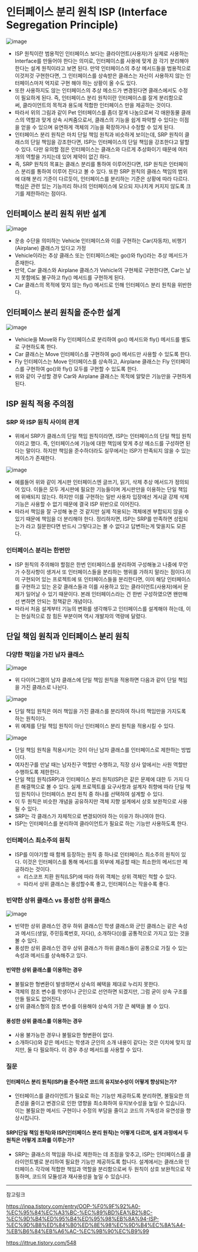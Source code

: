 # 인터페이스 분리 원칙 ISP (Interface Segregation Principle)
![image](https://github.com/user-attachments/assets/dd513824-74b6-46c1-89ba-667f9159d197)
- ISP 원칙이란 범용적인 인터페이스 보다는 클라이언트(사용자)가 실제로 사용하는 Interface를 만들어야 한다는 의미로, 인터페이스를 사용에 맞게 끔 각기 분리해야한다는 설계 원칙이라고 보면 된다.
만약 인터페이스의 추상 메서드들을 범용적으로 이것저것 구현한다면, 그 인터페이스를 상속받은 클래스는 자신이 사용하지 않는 인터페이스마저 억지로 구현 해야 하는 상황이 올 수도 있다.
- 또한 사용하지도 않는 인터페이스의 추상 메소드가 변경된다면 클래스에서도 수정이 필요하게 된다. 즉, 인터페이스 분리 원칙이란 인터페이스를 잘게 분리함으로써, 클라이언트의 목적과 용도에 적합한 인터페이스 만을 제공하는 것이다. 
- 따라서 위의 그림과 같이 Pet 인터페이스를 좀더 잘게 나눔으로써 각 애완동물 클래스의 역할과 맞게 상속 시켜줌으로서, 클래스의 기능을 쉽게 파악할 수 있다는 이점을 얻을 수 있으며 유연하게 객체의 기능을 확장하거나 수정할 수 있게 된다.
- 인터페이스 분리 원칙은 마치 단일 책임 원칙과 비슷하게 보이는데, SRP 원칙이 클래스의 단일 책임을 강조한다면, ISP는 인터페이스의 단일 책임을 강조한다고 말할 수 있다.  다만 유의할 점은 인터페이스는 클래스와 다르게 추상화이기 때문에 여러개의 역할을 가지는데 있어 제약이 없긴 하다.
-  즉, SRP 원칙의 목표는 클래스 분리를 통하여 이루어진다면, ISP 원칙은 인터페이스 분리를 통하여 이루어 진다고 볼 수 있다. 또한 SRP 원칙의 클래스 책임의 범위에 대해 분리 기준이 다르듯이, 인터페이스를 분리하는 기준은 상황에 따라 다르다. 핵심은 관련 있는 기능끼리 하나의 인터페이스에 모으되 지나치게 커지지 않도록 크기를 제한하라는 점이다.

## 인터페이스 분리 원칙 위반 설계
![image](https://github.com/user-attachments/assets/dce10a80-239f-49ac-9b25-652626cfde9f)
- 운송 수단을 의미하는 Vehicle 인터페이스와 이를 구현하는 Car(자동차), 비행기(Airplane) 클래스가 있다고 가정
- Vehicle이라는 추상 클래스 또는 인터페이스에는 go()와 fly()라는 추상 메서드가 존재한다.
- 만약, Car 클래스와 Airplane 클래스가 Vehicle의 구현체로 구현한다면, Car는 날지 못함에도 불구하고 fly() 메서드를 구현하게 된다.
- Car 클래스의 목적에 맞지 않는 fly() 메서드로 인해 인터페이스 분리 원칙을 위반한다.

## 인터페이스 분리 원칙을 준수한 설계
![image](https://github.com/user-attachments/assets/5edec1c8-67b5-4b48-98d5-887616e1b7eb)
- Vehicle을 Move와 Fly 인터페이스로 분리하여 go() 메서드와 fly() 메서드를 별도로 구현하도록 한다.
- Car 클래스는 Move 인터페이스를 구현하여 go() 메서드만 사용할 수 있도록 한다.
- Fly 인터페이스는 Move 인터페이스를 상속하고, Airplane 클래스는 Fly 인터페이스를 구현하여 go()와 fly() 모두를 구현할 수 있도록 한다.
- 위와 같이 구성할 경우 Car와 Airplane 클래스는 목적에 알맞은 기능만을 구현하게 된다.

## ISP 원칙 적용 주의점
### SRP 와 ISP 원칙 사이의 관계
- 위에서 SRP가 클래스의 단일 책임 원칙이라면, ISP는 인터페이스의 단일 책임 원칙이라고 했다. 즉, 인터페이스에 기능에 대한 책임에 맞게 추상 메소드를 구성하면 된다는 말이다. 하지만 책임을 준수하더라도 실무에서는 ISP가 만족되지 않을 수 있는 케이스가 존재한다.

![image](https://github.com/user-attachments/assets/9abeb995-136b-469b-ba31-6b3421206790)
- 예를들어 위와 같이 게시판 인터페이스엔 글쓰기, 읽기, 삭제 추상 메서드가 정의되어 있다. 이들은 모두 게시판에 필요한 기능들이며 게시판만을 이용하는 단일 책임에 위배되지 않는다. 하지만 이를 구현하는 일반 사용자 입장에선 게시글 강제 삭제 기능은 사용할 수 없기 때문에 결국 ISP 위반으로 이어진다.
- 따라서 책임을 잘 구성해 놓은 것 같지만 실제 적용되는 객체에겐 부합되지 않을 수 있기 때문에 책임을 더 분리해야 한다. 정리하자면, ISP는 SRP를 만족하면 성립되는가 라고 질문한다면 반드시 그렇다고는 볼 수 없다고 답변하는게 맞을지도 모른다.
 
### 인터페이스 분리는 한번만
- ISP 원칙의 주의해야 할점은 한번 인터페이스를 분리하여 구성해놓고 나중에 무언가 수정사항이 생겨서 또 인터페이스들을 분리하는 행위를 가하지 말라는 점이다.이미 구현되어 있는 프로젝트에 또 인터페이스들을 분리한다면, 이미 해당 인터페이스를 구현하고 있는 온갖 클래스들과 이를 사용하고 있는 클라이언트(사용자)에서 문제가 일어날 수 있기 때문이다.
본래 인터페이스라는 건 한번 구성하였으면 왠만해선 변하면 안되는 정책같은 개념이다.
- 따라서 처음 설계부터 기능의 변화를 생각해두고 인터페이스를 설계해야 하는데, 이는 현실적으로 참 힘든 부분이며 역시 개발자의 역량에 달렸다.


## 단일 책임 원칙과 인터페이스 분리 원칙
### 다양한 책임을 가진 남자 클래스
![image](https://github.com/user-attachments/assets/cff7e314-ef4f-4066-874e-4bfd728edcea)
- 위 다이어그램의 남자 클래스에 단일 책임 원칙을 적용하면 다음과 같이 단일 책임을 가진 클래스로 나뉜다.

![image](https://github.com/user-attachments/assets/725a6f18-1f04-4fc1-9a35-4402e3ed3f89)
- 단일 책임 원칙은 여러 책임을 가진 클래스를 분리하여 하나의 책임만을 가지도록 하는 원칙이다.
- 위 예제를 단일 책임 원칙이 아닌 인터페이스 분리 원칙을 적용시킬 수 있다.

![image](https://github.com/user-attachments/assets/5e41d59d-0b8a-47b3-9198-38abe9eb6e51)
- 단일 책임 원칙을 적용시키는 것이 아닌 남자 클래스를 인터페이스로 제한하는 방법이다.
- 여자친구를 만날 때는 남자친구 역할만 수행하고, 직장 상사 앞에서는 사원 역할만 수행하도록 제한한다.
- 단일 책임 원칙(SRP)과 인터페이스 분리 원칙(ISP)은 같은 문제에 대한 두 가지 다른 해결책으로 볼 수 있다. 실제 프로젝트를 요구사항과 설계자 취향에 따라 단일 책임 원칙이나 인터페이스 분리 원칙 중 하나를 선택하여 설계할 수 있다.
- 이 두 원칙은 비슷한 개념을 공유하지만 객체 지향 설계에서 상호 보완적으로 사용될 수 있다.
- SRP는 각 클래스가 자체적으로 변경되어야 하는 이유가 하나여야 한다.
- ISP는 인터페이스를 분리하여 클라이언트가 필요로 하는 기능만 사용하도록 한다.

### 인터페이스 최소주의 원칙
- ISP를 이야기할 때 함께 등장하는 원칙 중 하나로 인터페이스 최소주의 원칙이 있다. 이것은 인터페이스를 통해 메서드를 외부에 제공할 때는 최소한의 메서드만 제공하라는 것이다.
    - 리스코프 치환 원칙(LSP)에 따라 하위 객체는 상위 객체인 척할 수 있다.
    - 따라서 상위 클래스는 풍성할수록 좋고, 인터페이스는 작을수록 좋다.

### 빈약한 상위 클래스 vs 풍성한 상위 클래스
![image](https://github.com/user-attachments/assets/96e6718f-36ea-4d0c-9362-0d6d4a57fa66)
- 빈약한 상위 클래스인 경우 하위 클래스인 학생 클래스와 군인 클래스는 같은 속성과 메서드(생일, 주민등록번호, 자다(), 소개하다())를 공통적으로 가지고 있는 것을 볼 수 있다.
- 풍성한 상위 클래스인 경우 상위 클래스가 하위 클래스들이 공통으로 가질 수 있는 속성과 메서드를 상속해주고 있다.

#### 빈약한 상위 클래스를 이용하는 경우
- 불필요한 형변환이 발생하면서 상속의 혜택을 제대로 누리지 못한다.
- 객체의 참조 변수를 학생이나 군인으로 선언하면 되겠지만, 그럼 굳이 상속 구조를 만들 필요도 없어진다.
- 상위 클래스형의 참조 변수를 이용해야 상속의 가장 큰 혜택을 볼 수 있다.

#### 풍성한 상위 클래스를 이용하는 경우
- 사용 불가능한 경우나 불필요한 형변환이 없다.
- 소개하다()와 같은 메서드는 학생과 군인의 소개 내용이 같다는 것은 이치에 맞지 않지만, 둘 다 필요하다. 이 경우 추상 메서드를 사용할 수 있다.

### 질문
#### 인터페이스 분리 원칙(ISP)을 준수하면 코드의 유지보수성이 어떻게 향상되는가?
- 인터페이스를 클라이언트가 필요로 하는 기능만 제공하도록 분리하면, 불필요한 의존성을 줄이고 변경으로 인한 영향을 최소화하여 유지보수성을 높일 수 있습니다. 이는 불필요한 메서드 구현이나 수정의 부담을 줄이고 코드의 가독성과 유연성을 향상시킵니다.


#### SRP(단일 책임 원칙)와 ISP(인터페이스 분리 원칙)는 어떻게 다르며, 설계 과정에서 두 원칙은 어떻게 조화를 이루는가?
- SRP는 클래스의 책임을 하나로 제한하는 데 초점을 맞추고, ISP는 인터페이스를 클라이언트별로 분리하여 필요한 기능만 제공하도록 합니다. 설계에서는 클래스와 인터페이스 각각에 적합한 책임과 역할을 분리함으로써 두 원칙이 상호 보완적으로 작동하며, 코드의 모듈성과 재사용성을 높일 수 있습니다.


---

참고링크 

https://inpa.tistory.com/entry/OOP-%F0%9F%92%A0-%EC%95%84%EC%A3%BC-%EC%89%BD%EA%B2%8C-%EC%9D%B4%ED%95%B4%ED%95%98%EB%8A%94-ISP-%EC%9D%B8%ED%84%B0%ED%8E%98%EC%9D%B4%EC%8A%A4-%EB%B6%84%EB%A6%AC-%EC%9B%90%EC%B9%99

https://ittrue.tistory.com/548
